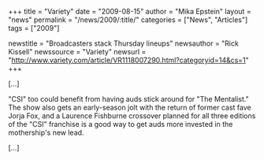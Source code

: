 +++
title = "Variety"
date = "2009-08-15"
author = "Mika Epstein"
layout = "news"
permalink = "/news/2009/:title/"
categories = ["News", "Articles"]
tags = ["2009"]

newstitle = "Broadcasters stack Thursday lineups"
newsauthor = "Rick Kissell"
newssource = "Variety"
newsurl = "http://www.variety.com/article/VR1118007290.html?categoryid=14&cs=1"
+++

[...]

"CSI" too could benefit from having auds stick around for "The Mentalist." The show also gets an early-season jolt with the return of former cast fave Jorja Fox, and a Laurence Fishburne crossover planned for all three editions of the "CSI" franchise is a good way to get auds more invested in the mothership's new lead. 

[...]  
